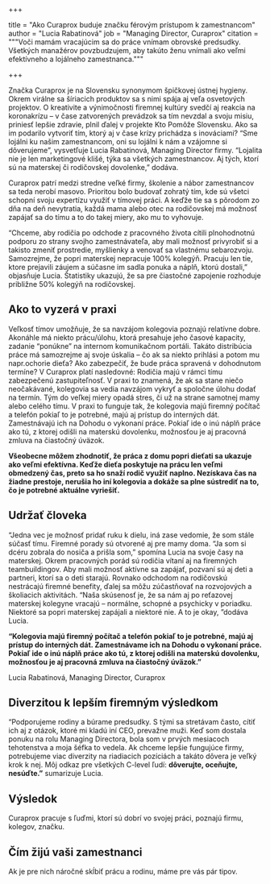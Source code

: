+++

title = "Ako Curaprox buduje značku férovým prístupom k zamestnancom"
author = "Lucia Rabatinová"
job = "Managing Director, Curaprox"
citation = """Voči mamám vracajúcim sa do práce vnímam obrovské predsudky. 
Všetkých manažérov povzbudzujem, aby takúto ženu vnímali ako veľmi efektívneho a lojálneho zamestnanca."""

+++

Značka Curaprox je na Slovensku synonymom špičkovej ústnej hygieny. Okrem virálne sa šíriacich produktov sa s nimi spája aj veľa osvetových projektov. O kreativite a výnimočnosti firemnej kultúry svedčí aj reakcia na koronakrízu – v čase zatvorených prevádzok sa tím nevzdal a svoju misiu, priniesť lepšie zdravie, plnil ďalej v projekte Kto Pomôže Slovensku. Ako sa im podarilo vytvoriť tím, ktorý aj v čase krízy prichádza s inováciami? “Sme lojálni ku našim zamestnancom, oni su lojálni k nám a vzájomne si dôverujeme”, vysvetľuje Lucia Rabatinová, Managing Director firmy.  “Lojalita nie je len marketingové klišé, týka sa všetkých zamestnancov. Aj tých, ktorí sú na materskej či rodičovskej dovolenke,” dodáva.

Curaprox patrí medzi stredne veľké firmy, školenie a nábor zamestnancov sa teda nerobí masovo. Prioritou bolo budovať zohratý tím, kde sú všetci schopní svoju expertízu využiť v tímovej práci. A keďže tie sa s pôrodom zo dňa na deň nevytratia, každá mama alebo otec na rodičovskej má možnosť zapájať sa do tímu a to do takej miery, ako mu to vyhovuje.

“Chceme, aby rodičia po odchode z pracovného života cítili plnohodnotnú podporu zo strany svojho zamestnávateľa, aby mali možnosť privyrobiť si a takisto zmeniť prostredie, myšlienky a venovať sa vlastnému sebarozvoju. Samozrejme, že popri materskej nepracuje 100% kolegýň. Pracuju len tie, ktore prejavili záujem a súčasne im sadla ponuka a náplň, ktorú dostali,” objasňuje Lucia. Štatistiky ukazujú, že sa pre čiastočné zapojenie rozhoduje približne 50% kolegýň na rodičovskej.

## Ako to vyzerá v praxi

Veľkosť tímov umožňuje, že sa navzájom kolegovia poznajú relatívne dobre. Akonáhle má niekto prácu/úlohu, ktorá presahuje jeho časové kapacity, zadanie “ponúkne” na internom komunikačnom portáli. Takáto distribúcia práce má samozrejme aj svoje úskalia – čo ak sa niekto prihlási a potom mu napr.ochorie dieťa? Ako zabezpečiť, že bude práca spravená v dohodnutom termíne?
V Curaprox platí nasledovné: Rodičia majú v rámci tímu zabezpečenú zastupiteľnosť. V praxi to znamená, že ak sa stane niečo neočakávané, kolegovia sa vedia navzájom vykryť a spoločne úlohu dodať na termín. Tým do veľkej miery opadá stres, či už na strane samotnej mamy alebo celého tímu. V praxi to funguje tak, že kolegovia majú firemný počítač a telefón pokiaľ to je potrebné, majú aj prístup do interných dát. Zamestnávajú ich na Dohodu o vykonaní práce. Pokiaľ ide o inú náplň práce ako tú, z ktorej odišli na materskú dovolenku, možnosťou je aj pracovná zmluva na čiastočný úväzok.

**Všeobecne môžem zhodnotiť, že práca z domu popri dieťati sa ukazuje ako veľmi efektívna. Keďže dieťa poskytuje na prácu len veľmi obmedzený čas, preto sa ho snaží rodič využiť naplno. Nezískava čas na žiadne prestoje, nerušia ho iní kolegovia a dokáže sa plne sústrediť na to, čo je potrebné aktuálne vyriešiť.**


## Udržať človeka

“Jedna vec je možnosť pridať ruku k dielu, iná zase vedomie, že som stále súčasť tímu. Firemné porady sú otvorené aj pre mamy doma. “Ja som si dcéru zobrala do nosiča a prišla som,” spomína Lucia na svoje časy na materskej. Okrem pracovných porád sú rodičia vítaní aj na firemných teambuildingov. Aby mali možnosť aktívne sa zapájať, pozvaní sú aj deti a partneri, ktorí sa o deti starajú. Rovnako odchodom na rodičovskú nestrácajú firemné benefity, ďalej sa môžu zúčastňovať na rozvojových a školiacich aktivitách. “Naša skúsenosť je, že sa nám aj po reťazovej materskej kolegyne vracajú – normálne, schopné a psychicky v poriadku. Niektoré sa popri materskej zapájali a niektoré nie. A to je okay, ”dodáva Lucia.


**“Kolegovia majú firemný počítač a telefón pokiaľ to je potrebné, majú aj prístup do interných dát. Zamestnávame ich na Dohodu o vykonaní práce. Pokiaľ ide o inú náplň práce ako tú, z ktorej odišli na materskú dovolenku, možnosťou je aj pracovná zmluva na čiastočný úväzok.”**

Lucia Rabatinová, Managing Director, Curaprox


## Diverzitou k lepším firemným výsledkom

“Podporujeme rodiny a búrame predsudky. S tými sa stretávam často, cítiť ich aj z otázok, ktoré mi kladú iní CEO, prevažne muži. Keď som dostala ponuku na rolu Managing Directora, bola som v prvých mesiacoch tehotenstva a moja šéfka to vedela. Ak chceme lepšie fungujúce firmy, potrebujeme viac diverzity na riadiacich pozíciách a takáto dôvera je veľký krok k nej. Môj odkaz pre všetkých C-level ľudí: **dôverujte, oceňujte, nesúďte.”** sumarizuje Lucia.

## Výsledok

Curaprox pracuje s ľuďmi, ktorí sú dobrí vo svojej práci, poznajú firmu, kolegov, značku. 



## Čím žijú vaši zamestnanci

Ak je pre nich náročné skĺbiť prácu a rodinu, máme pre vás pár tipov. 


